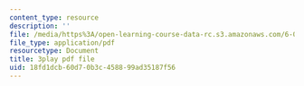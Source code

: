 ```yaml
---
content_type: resource
description: ''
file: /media/https%3A/open-learning-course-data-rc.s3.amazonaws.com/6-006-introduction-to-algorithms-spring-2020/18fd1dcb60d70b3c458899ad35187f56_4nXw-f6NJ9s.pdf
file_type: application/pdf
resourcetype: Document
title: 3play pdf file
uid: 18fd1dcb-60d7-0b3c-4588-99ad35187f56
---
```

